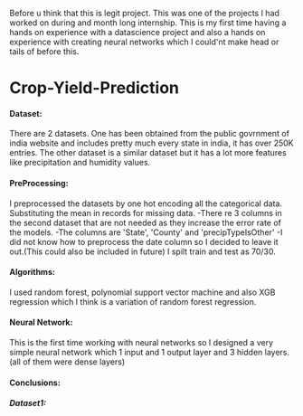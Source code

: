    Before u think that this is legit project. This was one of the projects I had worked on during and month long internship. This is my first time having a hands on experience with a datascience project and also a hands on experience with creating neural networks which I could'nt make head or tails of before this. 

# Crop-Yield-Prediction

#### Dataset:
  There are 2 datasets. One has been obtained from the public govrnment of india website and includes pretty much every state in india, it has over 250K entries. The other dataset is a similar dataset but it has a lot more features like precipitation and humidity values.
  
#### PreProcessing:
  I preprocessed the datasets by one hot encoding all the categorical data. Substituting the mean in records for missing data. 
								-There re 3 columns in the second dataset that are not needed as they increase the error rate of the models.
								-The columns are 'State', 'County' and 'precipTypeIsOther'
								-I did not know how to preprocess the date column so I decided to leave it out.(This could also be included in future)
I spilt train and test as 70/30.

#### Algorithms:
  I used random forest, polynomial support vector machine and also XGB regression which I think is a variation of random forest regression.
	
#### Neural Network:
  This is the first time working with neural networks so I designed a very simple neural network which 1 input and 1 output layer and 3 hidden layers.(all of them were dense layers)
	
#### Conclusions:
##### Dataset1:
  
	
